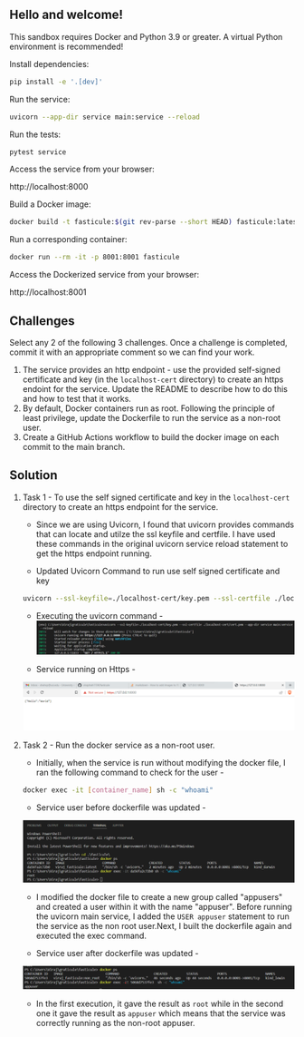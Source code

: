 ## Hello and welcome!

This sandbox requires Docker and Python 3.9 or greater. A virtual Python environment is recommended!

Install dependencies:
```bash
pip install -e '.[dev]'
```
Run the service:
```bash
uvicorn --app-dir service main:service --reload
```
Run the tests:
```bash
pytest service
```
Access the service from your browser:

http://localhost:8000

Build a Docker image:
```bash
docker build -t fasticule:$(git rev-parse --short HEAD) fasticule:latest .
```
Run a corresponding container:
```bash
docker run --rm -it -p 8001:8001 fasticule
```
Access the Dockerized service from your browser:

http://localhost:8001

## Challenges

Select any 2 of the following 3 challenges. Once a challenge is completed, commit it with an appropriate comment so we can find your work. 

1. The service provides an http endpoint - use the provided self-signed certificate and key (in the `localhost-cert` directory) to create an https endoint for the service. Update the README to describe how to do this and how to test that it works.
1. By default, Docker containers run as root. Following the principle of least privilege, update the Dockerfile to run the service as a non-root user. 
1. Create a GitHub Actions workflow to build the docker image on each commit to the main branch. 

## Solution

1. Task 1 - To use the self signed certificate and key in the `localhost-cert` directory to create an https endpoint for the service.

    * Since we are using Uvicorn, I found that uvicorn provides commands that can locate and utilze the ssl keyfile and certfile. I have used these commands in the original uvicorn service reload statement to get the https endpoint running.

    * Updated Uvicorn Command to run use self signed certificate and key

    ```bash
    uvicorn --ssl-keyfile=./localhost-cert/key.pem --ssl-certfile ./localhost-cert/cert.pem --app-dir service main:service --reload
    ```

    * Executing the uvicorn command - 
    ![Image 1 - Uvicorn command run](/screenshots/s1.png "Image 1 - Uvicorn command run")

    * Service running on Https - 

    ![Image 2 - Service running on https](/screenshots/s2.png "Image 2 - Service running on https")

1. Task 2  - Run the docker service as a non-root user.

    * Initially, when the service is run without modifying the docker file, I ran the following command to check for the user -
    ```bash
    docker exec -it [container_name] sh -c "whoami"
    ```

    * Service user before dockerfile was updated - 

    ![Image 3 - User before dockerfile update](/screenshots/s3.png "Image 3 - User before dockerfile update")

    * I modified the docker file to create a new group called "appusers" and created a user within it with the name "appuser".
    Before running the uvicorn main service, I added the `USER appuser` statement to run the service as the non root user.Next, I built the dockerfile again and executed the exec command.

    * Service user after dockerfile was updated - 

    ![Image 4 - User after updating dockerfile](/screenshots/s4.png "Image 4 - User after updating dockerfile")

    * In the first execution, it gave the result as `root` while in the second one it gave the result as `appuser` which means that the service was correctly running as the non-root appuser.